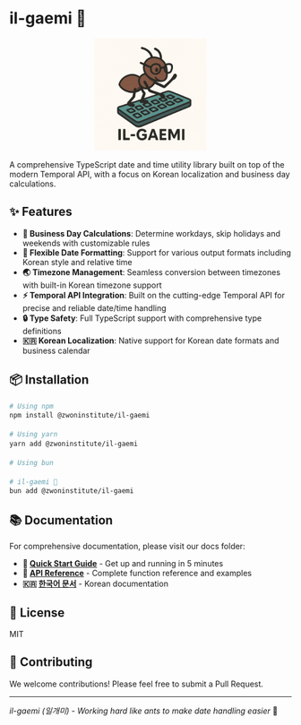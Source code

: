 

# il-gaemi 🐜

<div align="center">
<img src="ilgaemi.png" alt="il-gaemi Logo" width=200>
</div>

A comprehensive TypeScript date and time utility library built on top of the modern Temporal API, with a focus on Korean localization and business day calculations.

## ✨ Features

- **🏢 Business Day Calculations**: Determine workdays, skip holidays and weekends with customizable rules
- **🎨 Flexible Date Formatting**: Support for various output formats including Korean style and relative time
- **🌏 Timezone Management**: Seamless conversion between timezones with built-in Korean timezone support
- **⚡ Temporal API Integration**: Built on the cutting-edge Temporal API for precise and reliable date/time handling
- **🔒 Type Safety**: Full TypeScript support with comprehensive type definitions
- **🇰🇷 Korean Localization**: Native support for Korean date formats and business calendar

## 📦 Installation

```bash
# Using npm
npm install @zwoninstitute/il-gaemi

# Using yarn
yarn add @zwoninstitute/il-gaemi

# Using bun

# il-gaemi 🐜
bun add @zwoninstitute/il-gaemi
```

## 📚 Documentation

For comprehensive documentation, please visit our docs folder:

- **🚀 [Quick Start Guide](./docs/ENG/QuickStart.md)** - Get up and running in 5 minutes
- **📖 [API Reference](./docs/ENG/API-Reference.md)** - Complete function reference and examples
- **🇰🇷 [한국어 문서](./docs/KOR/)** - Korean documentation


## 📄 License

MIT

## 🤝 Contributing

We welcome contributions! Please feel free to submit a Pull Request.

---

*il-gaemi (일개미) - Working hard like ants to make date handling easier* 🐜
